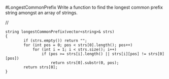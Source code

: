 #LongestCommonPrefix
Write a function to find the longest common prefix string amongst an array of strings.


//
```
string longestCommonPrefix(vector<string>& strs) 
{
        if (strs.empty()) return "";
        for (int pos = 0; pos < strs[0].length(); pos++)
            for (int i = 1; i < strs.size(); i++)
                if (pos >= strs[i].length() || strs[i][pos] != strs[0][pos])
                    return strs[0].substr(0, pos);
        return strs[0];
}
```